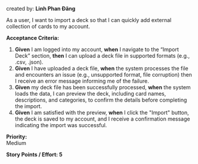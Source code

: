 created by:  **Linh Phan Đăng**

As a user, I want to import a deck so that I can quickly add external collection of cards to my account.

**Acceptance Criteria:**

1. **Given** I am logged into my account, **when** I navigate to the “Import Deck” section, **then** I can upload a deck file in supported formats (e.g., .csv, .json).
2. **Given** I have uploaded a deck file, **when** the system processes the file and encounters an issue (e.g., unsupported format, file corruption) then I receive an error message informing me of the failure.
3. **Given** my deck file has been successfully processed, **when** the system loads the data, I can preview the deck, including card names, descriptions, and categories, to confirm the details before completing the import.
4. **Given** I am satisfied with the preview, **when** I click the "Import" button, the deck is saved to my account, and I receive a confirmation message indicating the import was successful.

**Priority:**  
Medium

**Story Points / Effort: 5**